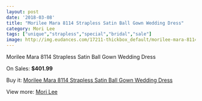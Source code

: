```yaml
---
layout: post
date: '2018-03-08'
title: "Morilee Mara 8114 Strapless Satin Ball Gown Wedding Dress"
category: Mori Lee
tags: ["unique","strapless","special","bridal","sale"]
image: http://img.eudances.com/17211-thickbox_default/morilee-mara-8114-strapless-satin-ball-gown-wedding-dress.jpg
---
```

Morilee Mara 8114 Strapless Satin Ball Gown Wedding Dress

On Sales: **$401.99**
<a href="https://www.eudances.com/en/mori-lee/5027-morilee-mara-8114-strapless-satin-ball-gown-wedding-dress.html"><amp-img layout="responsive" width="600" height="600" src="//img.eudances.com/17211-thickbox_default/morilee-mara-8114-strapless-satin-ball-gown-wedding-dress.jpg" alt="Morilee Mara 8114 Strapless Satin Ball Gown Wedding Dress 0" /></a>
<a href="https://www.eudances.com/en/mori-lee/5027-morilee-mara-8114-strapless-satin-ball-gown-wedding-dress.html"><amp-img layout="responsive" width="600" height="600" src="//img.eudances.com/17213-thickbox_default/morilee-mara-8114-strapless-satin-ball-gown-wedding-dress.jpg" alt="Morilee Mara 8114 Strapless Satin Ball Gown Wedding Dress 1" /></a>
<a href="https://www.eudances.com/en/mori-lee/5027-morilee-mara-8114-strapless-satin-ball-gown-wedding-dress.html"><amp-img layout="responsive" width="600" height="600" src="//img.eudances.com/17212-thickbox_default/morilee-mara-8114-strapless-satin-ball-gown-wedding-dress.jpg" alt="Morilee Mara 8114 Strapless Satin Ball Gown Wedding Dress 2" /></a>

Buy it: [Morilee Mara 8114 Strapless Satin Ball Gown Wedding Dress](https://www.eudances.com/en/mori-lee/5027-morilee-mara-8114-strapless-satin-ball-gown-wedding-dress.html "Morilee Mara 8114 Strapless Satin Ball Gown Wedding Dress")

View more: [Mori Lee](https://www.eudances.com/en/9-mori-lee "Mori Lee")